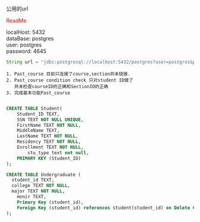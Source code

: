 公用的url
<p style="color:red" >ReadMe</p>
localHost: 5432 <br/>
dataBase: postgres<br/>
user: postgres<br/>
password: 4645<br/>

```Java
String url = "jdbc:postgresql://localhost:5432/postgres?user=postgres&password=4645";
```
```MD
1. Past_course 目前只连接了course,section并未链接.
2. Past_course condition check 只对student ID做了
   并未检查courseID的正确和SectionID的正确
3. 完成基本功能Past_course
```

```sql

CREATE TABLE Student(
    Student_ID TEXT,
    SSN TEXT NOT NULL UNIQUE,
    FirstName TEXT NOT NULL,
    MiddleName TEXT,
    LastName TEXT NOT NULL,
    Residency TEXT NOT NULL,
    Enrollment TEXT NOT NULL,
		stu_type text not null,
    PRIMARY KEY (Student_ID)
);

CREATE TABLE Undergraduate (
  student_id TEXT,
  college TEXT NOT NULL,
  major TEXT NOT NULL,
	monir TEXT,
	Primary Key (student_id),
	Foreign Key (student_id) references student(student_id) on Delete CASCADE on update CASCADE
);

